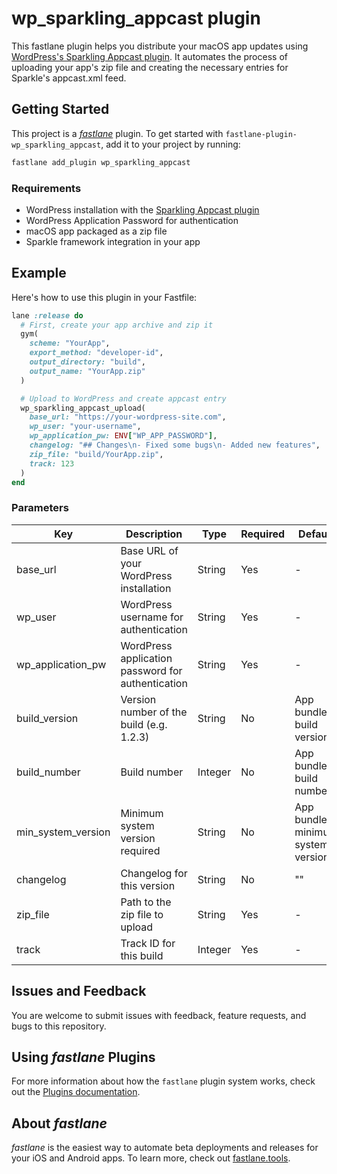 # wp_sparkling_appcast plugin

This fastlane plugin helps you distribute your macOS app updates using [WordPress's Sparkling Appcast plugin](https://github.com/Usiel/sparkling-appcast). It automates the process of uploading your app's zip file and creating the necessary entries for Sparkle's appcast.xml feed.

## Getting Started

This project is a [_fastlane_](https://github.com/fastlane/fastlane) plugin. To get started with `fastlane-plugin-wp_sparkling_appcast`, add it to your project by running:

```bash
fastlane add_plugin wp_sparkling_appcast
```

### Requirements

- WordPress installation with the [Sparkling Appcast plugin](https://github.com/Usiel/sparkling-appcast)
- WordPress Application Password for authentication
- macOS app packaged as a zip file
- Sparkle framework integration in your app

## Example

Here's how to use this plugin in your Fastfile:

```ruby
lane :release do
  # First, create your app archive and zip it
  gym(
    scheme: "YourApp",
    export_method: "developer-id",
    output_directory: "build",
    output_name: "YourApp.zip"
  )

  # Upload to WordPress and create appcast entry
  wp_sparkling_appcast_upload(
    base_url: "https://your-wordpress-site.com",
    wp_user: "your-username",
    wp_application_pw: ENV["WP_APP_PASSWORD"],
    changelog: "## Changes\n- Fixed some bugs\n- Added new features",
    zip_file: "build/YourApp.zip",
    track: 123
  )
end
```

### Parameters

| Key                | Description                                       | Type    | Required | Default                             |
| ------------------ | ------------------------------------------------- | ------- | -------- | ----------------------------------- |
| base_url           | Base URL of your WordPress installation           | String  | Yes      | -                                   |
| wp_user            | WordPress username for authentication             | String  | Yes      | -                                   |
| wp_application_pw  | WordPress application password for authentication | String  | Yes      | -                                   |
| build_version      | Version number of the build (e.g. 1.2.3)          | String  | No       | App bundle's build version          |
| build_number       | Build number                                      | Integer | No       | App bundle's build number           |
| min_system_version | Minimum system version required                   | String  | No       | App bundle's minimum system version |
| changelog          | Changelog for this version                        | String  | No       | ""                                  |
| zip_file           | Path to the zip file to upload                    | String  | Yes      | -                                   |
| track              | Track ID for this build                           | Integer | Yes      | -                                   |

## Issues and Feedback

You are welcome to submit issues with feedback, feature requests, and bugs to this repository.

## Using _fastlane_ Plugins

For more information about how the `fastlane` plugin system works, check out the [Plugins documentation](https://docs.fastlane.tools/plugins/create-plugin/).

## About _fastlane_

_fastlane_ is the easiest way to automate beta deployments and releases for your iOS and Android apps. To learn more, check out [fastlane.tools](https://fastlane.tools).
